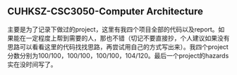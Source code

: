 ## CUHKSZ-CSC3050-Computer Architecture
主要是为了记录下做过的project，这里有我四个项目全部的代码以及report。如果能在一定程度上帮到需要的人，那也不错（切记不要直接抄，个人建议如果没有思路可以看看这里的代码找找思路，再尝试用自己的方式写出来）。我四个project分数分别为100/100，100/100，100/100，104/120。最后一个project的hazards实在没时间写了。
